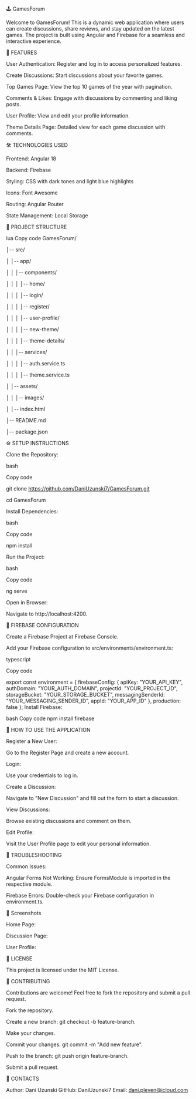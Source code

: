  🕹️ GamesForum

Welcome to GamesForum! This is a dynamic web application where users can create discussions, share reviews, and stay updated on the latest games. The project is built using Angular and Firebase for a seamless and interactive experience.


🚀 FEATURES

User Authentication: Register and log in to access personalized features.

Create Discussions: Start discussions about your favorite games.

Top Games Page: View the top 10 games of the year with pagination.

Comments & Likes: Engage with discussions by commenting and liking posts.

User Profile: View and edit your profile information.

Theme Details Page: Detailed view for each game discussion with comments.



🛠️ TECHNOLOGIES USED

Frontend: Angular 18

Backend: Firebase

Styling: CSS with dark tones and light blue highlights

Icons: Font Awesome

Routing: Angular Router

State Management: Local Storage

📂 PROJECT STRUCTURE

lua
Copy code
GamesForum/

│-- src/

│   │-- app/

│   │   │-- components/

│   │   │   │-- home/

│   │   │   │-- login/

│   │   │   │-- register/

│   │   │   │-- user-profile/

│   │   │   │-- new-theme/

│   │   │   │-- theme-details/

│   │   │-- services/

│   │   │   │-- auth.service.ts

│   │   │   │-- theme.service.ts

│   │-- assets/

│   │   │-- images/

│   │-- index.html

│-- README.md

│-- package.json


⚙️ SETUP INSTRUCTIONS

Clone the Repository:

bash

Copy code

git clone https://github.com/DaniUzunski7/GamesForum.git

cd GamesForum

Install Dependencies:

bash

Copy code

npm install

Run the Project:

bash

Copy code

ng serve

Open in Browser:

Navigate to http://localhost:4200.


🔐 FIREBASE CONFIGURATION

Create a Firebase Project at Firebase Console.

Add your Firebase configuration to src/environments/environment.ts:

typescript

Copy code

export const environment = {
  firebaseConfig: {
    apiKey: "YOUR_API_KEY",
    authDomain: "YOUR_AUTH_DOMAIN",
    projectId: "YOUR_PROJECT_ID",
    storageBucket: "YOUR_STORAGE_BUCKET",
    messagingSenderId: "YOUR_MESSAGING_SENDER_ID",
    appId: "YOUR_APP_ID"
  },
  production: false
};
Install Firebase:

bash
Copy code
npm install firebase

📝 HOW TO USE THE APPLICATION

Register a New User:

Go to the Register Page and create a new account.

Login:

Use your credentials to log in.

Create a Discussion:

Navigate to "New Discussion" and fill out the form to start a discussion.

View Discussions:

Browse existing discussions and comment on them.

Edit Profile:

Visit the User Profile page to edit your personal information.

🐞 TROUBLESHOOTING

Common Issues:

Angular Forms Not Working: Ensure FormsModule is imported in the respective module.

Firebase Errors: Double-check your Firebase configuration in environment.ts.

📸 Screenshots

Home Page:

Discussion Page:

User Profile:

📜 LICENSE

This project is licensed under the MIT License.

🤝 CONTRIBUTING

Contributions are welcome! Feel free to fork the repository and submit a pull request.

Fork the repository.

Create a new branch: git checkout -b feature-branch.

Make your changes.

Commit your changes: git commit -m "Add new feature".

Push to the branch: git push origin feature-branch.

Submit a pull request.

📧 CONTACTS

Author: Dani Uzunski
GitHub: DaniUzunski7
Email: dani.pleven@icloud.com
